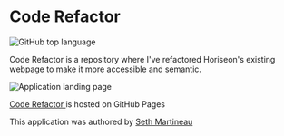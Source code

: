 # Code Refactor

![GitHub top language](https://img.shields.io/github/languages/top/slothings/code-refactor)

Code Refactor is a repository where I've refactored Horiseon's existing webpage to make it more accessible and semantic.

![Application landing page](/assets/images/digital-marketing-meeting.jpg/)

[Code Refactor ](slothings.github.io/code-refactor) is hosted on GitHub Pages

This application was authored by [Seth Martineau](https://github.com/slothings)